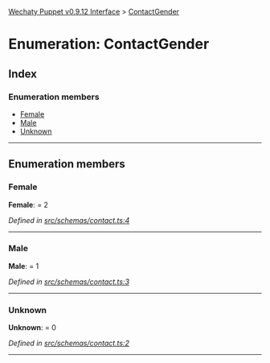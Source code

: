 [Wechaty Puppet v0.9.12 Interface](../README.md) > [ContactGender](../enums/contactgender.md)

# Enumeration: ContactGender

## Index

### Enumeration members

* [Female](contactgender.md#female)
* [Male](contactgender.md#male)
* [Unknown](contactgender.md#unknown)

---

## Enumeration members

<a id="female"></a>

###  Female

**Female**:  = 2

*Defined in [src/schemas/contact.ts:4](https://github.com/Chatie/wechaty-puppet/blob/53150e3/src/schemas/contact.ts#L4)*

___
<a id="male"></a>

###  Male

**Male**:  = 1

*Defined in [src/schemas/contact.ts:3](https://github.com/Chatie/wechaty-puppet/blob/53150e3/src/schemas/contact.ts#L3)*

___
<a id="unknown"></a>

###  Unknown

**Unknown**:  = 0

*Defined in [src/schemas/contact.ts:2](https://github.com/Chatie/wechaty-puppet/blob/53150e3/src/schemas/contact.ts#L2)*

___

